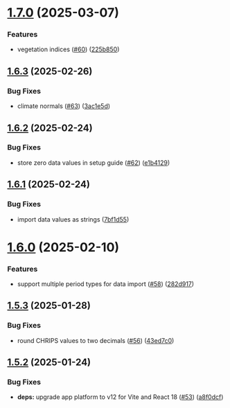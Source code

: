 # [1.7.0](https://github.com/dhis2/climate-app/compare/v1.6.3...v1.7.0) (2025-03-07)


### Features

* vegetation indices ([#60](https://github.com/dhis2/climate-app/issues/60)) ([225b850](https://github.com/dhis2/climate-app/commit/225b8509d1fbf5676379c16393f6032057a0b5ce))

## [1.6.3](https://github.com/dhis2/climate-app/compare/v1.6.2...v1.6.3) (2025-02-26)


### Bug Fixes

* climate normals ([#63](https://github.com/dhis2/climate-app/issues/63)) ([3ac1e5d](https://github.com/dhis2/climate-app/commit/3ac1e5d8ac52799cb7c17fb72a5fb2ffbb698020))

## [1.6.2](https://github.com/dhis2/climate-app/compare/v1.6.1...v1.6.2) (2025-02-24)


### Bug Fixes

* store zero data values in setup guide ([#62](https://github.com/dhis2/climate-app/issues/62)) ([e1b4129](https://github.com/dhis2/climate-app/commit/e1b412960c13feb7af058e6d05e3b079c22642cf))

## [1.6.1](https://github.com/dhis2/climate-app/compare/v1.6.0...v1.6.1) (2025-02-24)


### Bug Fixes

* import data values as strings ([7bf1d55](https://github.com/dhis2/climate-app/commit/7bf1d55960574f41af9b391d6c762c5271237e77))

# [1.6.0](https://github.com/dhis2/climate-app/compare/v1.5.3...v1.6.0) (2025-02-10)


### Features

* support multiple period types for data import ([#58](https://github.com/dhis2/climate-app/issues/58)) ([282d917](https://github.com/dhis2/climate-app/commit/282d9174f5346cae6b46e8f9662186e210786687))

## [1.5.3](https://github.com/dhis2/climate-app/compare/v1.5.2...v1.5.3) (2025-01-28)


### Bug Fixes

* round CHRIPS values to two decimals ([#56](https://github.com/dhis2/climate-app/issues/56)) ([43ed7c0](https://github.com/dhis2/climate-app/commit/43ed7c0f6aeb3957393c151d5f4924be030e3fa9))

## [1.5.2](https://github.com/dhis2/climate-app/compare/v1.5.1...v1.5.2) (2025-01-24)


### Bug Fixes

* **deps:** upgrade app platform to v12 for Vite and React 18 ([#53](https://github.com/dhis2/climate-app/issues/53)) ([a8f0dcf](https://github.com/dhis2/climate-app/commit/a8f0dcfb3fd052638f0aa5061fed0484bcab2f47))
